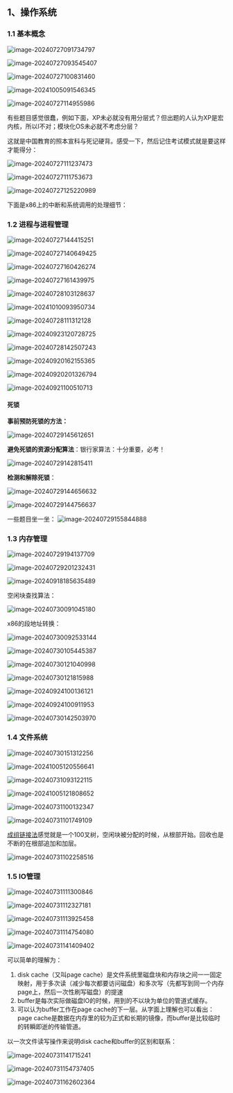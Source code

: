 ## 1、操作系统

### 1.1 基本概念

![image-20240727091734797](img/image-20240727091734797.png)

![image-20240727093545407](img/image-20240727093545407.png)

![image-20240727100831460](img/image-20240727100831460.png)

![image-20241005091546345](img/image-20241005091546345.png)





![image-20240727114955986](img/image-20240727114955986.png)



有些题目感觉很蠢，例如下面，XP未必就没有用分层式？但出题的人认为XP是宏内核，所以I不对；模块化OS未必就不考虑分层？

这就是中国教育的照本宣科与死记硬背。感受一下，然后记住考试模式就是要这样才能得分：

![image-20240727111237473](img/image-20240727111237473.png)

![image-20240727111753673](img/image-20240727111753673.png)

![image-20240727125220989](img/image-20240727125220989.png)

下面是x86上的中断和系统调用的处理细节：



### 1.2 进程与进程管理

![image-20240727144415251](img/image-20240727144415251.png)

![image-20240727140649425](img/image-20240727140649425.png)

![image-20240727160426274](img/image-20240727160426274.png)

![image-20240727161439975](img/image-20240727161439975.png)

![image-20240728103128637](img/image-20240728103128637.png)

![image-20241010093950734](img/image-20241010093950734.png)

![image-20240728111312128](img/image-20240728111312128.png)

![image-20240923120728725](img/image-20240923120728725.png)

![image-20240728142507243](img/image-20240728142507243.png)

![image-20240920162155365](img/image-20240920162155365.png)

![image-20240920201326794](img/image-20240920201326794.png)



![image-20240921100510713](img/image-20240921100510713.png)

#### 死锁

**事前预防死锁的方法：**

![image-20240729145612651](img/image-20240729145612651.png)

**避免死锁的资源分配算法**：银行家算法：十分重要，必考！

![image-20240729142815411](img/image-20240729142815411.png)

**检测和解除死锁**：

![image-20240729144656632](img/image-20240729144656632.png)

![image-20240729144756637](img/image-20240729144756637.png)

一些题目坐一坐：
![image-20240729155844888](img/image-20240729155844888.png)

### 1.3 内存管理

![image-20240729194137709](img/image-20240729194137709.png)

![image-20240729201232431](img/image-20240729201232431.png)

![image-20240918185635489](img/image-20240918185635489.png)

空闲块查找算法：

![image-20240730091045180](img/image-20240730091045180.png)

x86的段地址转换：

![image-20240730092533144](img/image-20240730092533144.png)

![image-20240730105445387](img/image-20240730105445387.png)

![image-20240730121040998](img/image-20240730121040998.png)

![image-20240730121815988](img/image-20240730121815988.png)

![image-20240924100136121](img/image-20240924100136121.png)

![image-20240924100911953](img/image-20240924100911953.png)

![image-20240730142503970](img/image-20240730142503970.png)

### 1.4 文件系统

![image-20240730151312256](img/image-20240730151312256.png)

![image-20241005120556641](img/image-20241005120556641.png)

![image-20240731093122115](img/image-20240731093122115.png)

![image-20241005121808652](img/image-20241005121808652.png)



![image-20240731100132347](img/image-20240731100132347.png)

![image-20240731101749109](img/image-20240731101749109.png)

[成组链接法](https://www.bilibili.com/video/BV1HE41167kj/?spm_id_from=333.337.search-card.all.click&vd_source=2173cb93b451f2278a1c87becf3ef529)感觉就是一个100叉树，空闲块被分配的时候，从根部开始。回收也是不断的在根部追加和加层。



![image-20240731102258516](img/image-20240731102258516.png)

### 1.5 IO管理

![image-20240731111300846](img/image-20240731111300846.png)

![image-20240731112327181](img/image-20240731112327181.png)

![image-20240731113925458](img/image-20240731113925458.png)

![image-20240731114754080](img/image-20240731114754080.png)



![image-20240731141409402](img/image-20240731141409402.png)

可以简单的理解为：

1. disk cache（又叫page cache）是文件系统里磁盘块和内存块之间一一固定映射，用于多次读（减少每次都要访问磁盘）和多次写（先都写到同一个内存page上，然后一次性刷写磁盘）的提速
2. buffer是每次实际做磁盘IO的时候，用到的不以块为单位的管道式缓存。
3. 可以认为buffer工作在page cache的下一层。从字面上理解也可以看出：page cache是数据在内存里的较为正式和长期的镜像，而buffer是比较临时的转瞬即逝的传输管道。

以一次文件读写操作来说明disk cache和buffer的区别和联系：

![image-20240731141715241](img/image-20240731141715241.png)

![image-20240731154737405](img/image-20240731154737405.png)

![image-20240731162602364](img/image-20240731162602364.png)

